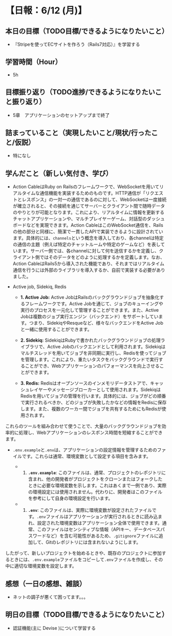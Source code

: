 # 【日報：6/12 (月)】
## 本日の目標（TODO目標/できるようになりたいこと）
- 『Stripeを使ってECサイトを作ろう（Rails7対応）』を学習する
## 学習時間（Hour）
- 5h
## 目標振り返り（TODO進捗/できるようになりたいこと振り返り）
- 5章　アプリケーションのセットアップまで終了
## 詰まっていること（実現したいこと/現状/行ったこと/仮説）
- 特になし
## 学んだこと（新しい気付き、学び）
- Action CableはRuby on Railsのフレームワークで、WebSocketを用いてリアルタイムな通信機能を実装するためのものです。HTTP通信が「リクエストとレスポンス」の一対一の通信であるのに対して、WebSocketは一度接続が確立されると、その接続を通じてサーバーとクライアント間で随時データのやりとりが可能となります。これにより、リアルタイムに情報を更新するチャットアプリケーションや、マルチプレイヤーゲーム、対話型のダッシュボードなどを実現できます。Action CableはこのWebSocket通信を、Railsの他の部分と同様に、簡潔で一貫したAPIで実装できるように設計されています。具体的には、`channels`という概念を導入しており、各channelは特定の通信の主題（例えば特定のチャットルームや特定のゲームなど）を表しています。サーバー側では、各channelに対して何を送信するかを定義し、クライアント側ではそのデータをどのように処理するかを定義します。なお、Action CableはRails5から導入された機能であり、それまではリアルタイム通信を行うには外部のライブラリを導入するか、自前で実装する必要がありました。

- Active job, Sidekiq, Redis
  - **1. Active Job:** 
  Active JobはRailsのバックグラウンドジョブを抽象化するフレームワークです。Active Jobを通じて、ジョブのキューイングや実行のプロセスを一元化して管理することができます。また、Active Jobは複数のジョブ実行エンジン（バックエンド）をサポートしています。つまり、SidekiqやResqueなど、様々なバックエンドをActive Jobと一緒に使用することができます。

  - **2. Sidekiq:** 
  SidekiqはRubyで書かれたバックグラウンドジョブの処理ライブラリで、Active Jobのバックエンドとして利用されます。Sidekiqはマルチスレッドを用いてジョブを非同期に実行し、Redisを使ってジョブを管理します。これにより、重たいタスクをバックグラウンドで実行することができ、Webアプリケーションのパフォーマンスを向上させることができます。

  - **3. Redis:** 
  Redisはオープンソースのインメモリデータストアで、キャッシュレイヤーやメッセージブローカーとして使用されます。SidekiqはRedisを用いてジョブの管理を行います。具体的には、ジョブがどの順番で実行されるべきか、どのジョブが失敗したかなどの情報をRedisに保存します。また、複数のワーカー間でジョブを共有するためにもRedisが使用されます。

これらのツールを組み合わせて使うことで、大量のバックグラウンドジョブを効率的に処理し、Webアプリケーションのレスポンス時間を短縮することができます。

- `.env.example`と`.env`は、アプリケーションの設定情報を管理するためのファイルです。これらは通常、環境変数として設定する項目を含みます。

  - 1. **`.env.example`**: このファイルは、通常、プロジェクトのレポジトリに含まれ、他の開発者がプロジェクトをクローンまたはフォークしたときに必要な環境変数を示します。これはあくまで一例であり、実際の環境設定には使用されません。代わりに、開発者はこのファイルを参考にして自身の環境設定を行います。

  - 1. **`.env`**: このファイルは、実際に環境変数が設定されたファイルです。`.env`ファイルはアプリケーションが実行されるときに読み込まれ、設定された環境変数はアプリケーション全体で使用できます。通常、このファイルはセンシティブな情報（APIキー、データベースパスワードなど）を含む可能性があるため、`.gitignore`ファイルに追加して、Gitのレポジトリには含まれないようにします。

したがって、新しいプロジェクトを始めるときや、既存のプロジェクトに参加するときには、`.env.example`ファイルをコピーして`.env`ファイルを作成し、その中に適切な環境変数を設定します。
## 感想（一日の感想、雑談）
- ネットの調子が悪くて困ってます。。。
## 明日の目標（TODO目標/できるようになりたいこと）
- 認証機能(主に Devise )について学習する
